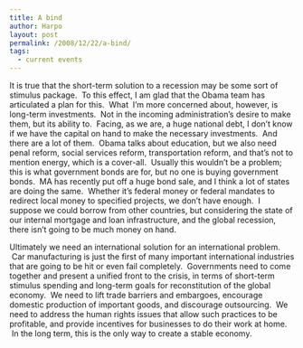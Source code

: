 ```yaml
---
title: A bind
author: Harpo
layout: post
permalink: /2008/12/22/a-bind/
tags:
  - current events
---
```

It is true that the short-term solution to a recession may be some sort of stimulus package.  To this effect, I am glad that the Obama team has articulated a plan for this.  What  I&#8217;m more concerned about, however, is long-term investments.  Not in the incoming administration&#8217;s desire to make them, but its ability to.  Facing, as we are, a huge national debt, I don&#8217;t know if we have the capital on hand to make the necessary investments.  And there are a lot of them.  Obama talks about education, but we also need penal reform, social services reform, transportation reform, and that&#8217;s not to mention energy, which is a cover-all.  Usually this wouldn&#8217;t be a problem; this is what government bonds are for, but no one is buying government bonds.  MA has recently put off a huge bond sale, and I think a lot of states are doing the same.  Whether it&#8217;s federal money or federal mandates to redirect local money to specified projects, we don&#8217;t have enough.  I suppose we could borrow from other countries, but considering the state of our internal mortgage and loan infrastructure, and the global recession, there isn&#8217;t going to be much money on hand.

Ultimately we need an international solution for an international problem.  Car manufacturing is just the first of many important international industries that are going to be hit or even fail completely.  Governments need to come together and present a unified front to the crisis, in terms of short-term stimulus spending and long-term goals for reconstitution of the global economy.  We need to lift trade barriers and embargoes, encourage domestic production of important goods, and discourage outsourcing.  We need to address the human rights issues that allow such practices to be profitable, and provide incentives for businesses to do their work at home.  In the long term, this is the only way to create a stable economy.